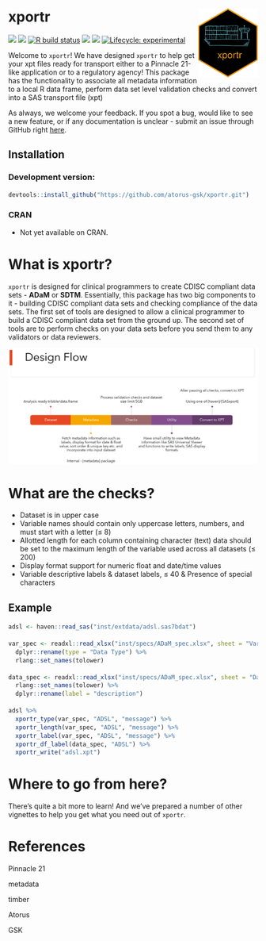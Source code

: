 
<!-- README.md is generated from README.Rmd. Please edit that file -->

# xportr <img src="man/figures/logo.png" align="right" alt="" width="120" />

<!-- badges: start -->

[<img src="https://img.shields.io/badge/Slack-OSTCR-blue?style=flat&logo=slack">](https://ostinclinicalresearch.slack.com)
[<img src="https://img.shields.io/badge/Slack-RValidationHub-blue?style=flat&logo=slack">](https://RValidationHub.slack.com)
[![R build
status](https://github.com/atorus-research/xportr/workflows/R-CMD-check/badge.svg)](https://github.com/atorus-research/xportr/actions?workflow=R-CMD-check)
[<img src="https://img.shields.io/codecov/c/github/atorus-research/xportr">](https://codecov.io/gh/atorus-research/xportr)
[<img src="https://img.shields.io/badge/License-MIT-blue.svg">](https://github.com/atorus-research/xportr/blob/master/LICENSE)
[![Lifecycle:
experimental](https://img.shields.io/badge/lifecycle-experimental-orange.svg)](https://lifecycle.r-lib.org/articles/stages.html#experimental-1)
<!-- badges: end -->

Welcome to `xportr`\! We have designed `xportr` to help get your xpt
files ready for transport either to a Pinnacle 21-like application or to
a regulatory agency\! This package has the functionality to associate
all metadata information to a local R data frame, perform data set level
validation checks and convert into a SAS transport file (xpt)

As always, we welcome your feedback. If you spot a bug, would like to
see a new feature, or if any documentation is unclear - submit an issue
through GitHub right
[here](https://github.com/atorus-gsk/xportr/issues).

## Installation

### Development version:

``` r
devtools::install_github("https://github.com/atorus-gsk/xportr.git")
```

### CRAN

  - Not yet available on CRAN.

# What is xportr?

`xportr` is designed for clinical programmers to create CDISC compliant
data sets - **ADaM** or **SDTM**. Essentially, this package has two big
components to it - building CDISC compliant data sets and checking
compliance of the data sets. The first set of tools are designed to
allow a clinical programmer to build a CDISC compliant data set from the
ground up. The second set of tools are to perform checks on your data
sets before you send them to any validators or data reviewers.

<img src="man/figures/design_flow.png">

# What are the checks?

  - Dataset is in upper case
  - Variable names should contain only uppercase letters, numbers, and
    must start with a letter (≤ 8)
  - Allotted length for each column containing character (text) data
    should be set to the maximum length of the variable used across all
    datasets (≤ 200)
  - Display format support for numeric float and date/time values
  - Variable descriptive labels & dataset labels, ≤ 40 & Presence of
    special characters

## Example

``` r
adsl <- haven::read_sas("inst/extdata/adsl.sas7bdat")

var_spec <- readxl::read_xlsx("inst/specs/ADaM_spec.xlsx", sheet = "Variables") %>%
  dplyr::rename(type = "Data Type") %>%
  rlang::set_names(tolower)
  
data_spec <- readxl::read_xlsx("inst/specs/ADaM_spec.xlsx", sheet = "Datasets") %>%
  rlang::set_names(tolower) %>%
  dplyr::rename(label = "description")
  
adsl %>%
  xportr_type(var_spec, "ADSL", "message") %>%
  xportr_length(var_spec, "ADSL", "message") %>%
  xportr_label(var_spec, "ADSL", "message") %>%
  xportr_df_label(data_spec, "ADSL") %>%
  xportr_write("adsl.xpt")
```

# Where to go from here?

There’s quite a bit more to learn\! And we’ve prepared a number of other
vignettes to help you get what you need out of `xportr`.

# References

Pinnacle 21

metadata

timber

Atorus

GSK
